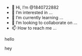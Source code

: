 - 👋 Hi, I’m @1840722882
- 👀 I’m interested in ...
- 🌱 I’m currently learning ...
- 💞️ I’m looking to collaborate on ...
- 📫 How to reach me ...

<!---
1840722882/1840722882 is a ✨ special ✨ repository because its `README.md` (this file) appears on your GitHub profile.
You can click the Preview link to take a look at your changes.
--->hello
hey
